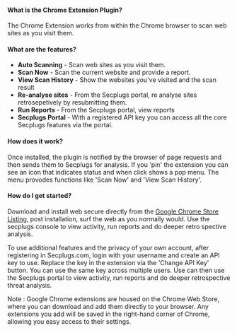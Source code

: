 #### What is the __Chrome Extension Plugin__?
The Chrome Extension works from within the Chrome browser to scan web sites as you visit them. 

#### What are the features?

- __Auto Scanning__ - Scan web sites as you visit them. 
- __Scan Now__ - Scan the current website and provide a report.
- __View Scan History__ - Show the websites you've visited and the scan result
- __Re-analyse sites__ - From the Secplugs portal, re analyse sites retrosepetively by resubmitting them.
- __Run Reports__ - From the Secplugs portal, view reports
- __Secplugs Portal__ - With a registered API key you can access all the core Secplugs features via the portal.

#### How does it work?

Once installed, the plugin is notified by the browser of page requests and then sends them to Secplugs for analysis.
If you 'pin' the extension you can see an icon that indicates status and when click shows a pop menu. 
The menu provodes functions like 'Scan Now' and 'View Scan History'.

#### How do I get started?

Download and install web secure directly from the [Google Chrome Store Listing](https://chrome.google.com/webstore/detail/secplugs-web-secure/pdhkebbpndcoebankoedojjiepmgomgc), post installation, surf the web as you normally would.
Use the secplugs console to view activity, run reports and do deeper retro spective analysis.

To use additional features and the privacy of your own account, after registering in Secplugs.com, login with your username and create an API key to use.
Replace the key in the extension via the 'Change API Key' button. You can use the same key across multiple users.
Use can then use the Secplugs portal to view activity, run reports and do deeper retrospective threat analysis. 

Note : Google Chrome extensions are housed on the Chrome Web Store, where you can download and add them directly to your browser. Any extensions you add will be saved in the right-hand corner of Chrome, allowing you easy access to their settings.


